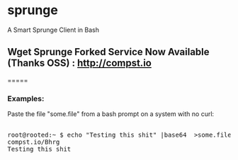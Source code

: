# sprunge
A Smart Sprunge Client in Bash

## Wget Sprunge Forked Service Now Available (Thanks OSS) : http://compst.io
=====

### Examples:

Paste  the file "some.file" from a bash prompt on a system with no curl: <br><br>
<pre>
root@rooted:~ $ echo "Testing this shit" |base64  >some.file ; paste=$(wget http://compst.io --post-data="p=$(cat some.file)" -qO-);echo "$paste";wget -qO- "$paste"|base64 -d 
compst.io/Bhrg
Testing this shit
</pre>

